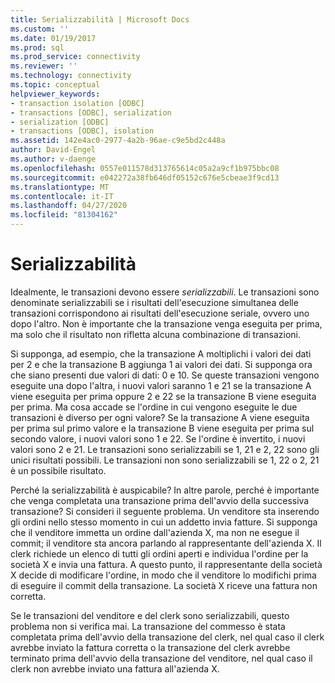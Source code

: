 ```yaml
---
title: Serializzabilità | Microsoft Docs
ms.custom: ''
ms.date: 01/19/2017
ms.prod: sql
ms.prod_service: connectivity
ms.reviewer: ''
ms.technology: connectivity
ms.topic: conceptual
helpviewer_keywords:
- transaction isolation [ODBC]
- transactions [ODBC], serialization
- serialization [ODBC]
- transactions [ODBC], isolation
ms.assetid: 142e4ac0-2977-4a2b-96ae-c9e5bd2c448a
author: David-Engel
ms.author: v-daenge
ms.openlocfilehash: 0557e011578d313765614c05a2a9cf1b975bbc08
ms.sourcegitcommit: e042272a38fb646df05152c676e5cbeae3f9cd13
ms.translationtype: MT
ms.contentlocale: it-IT
ms.lasthandoff: 04/27/2020
ms.locfileid: "81304162"
---
```

# <a name="serializability"></a>Serializzabilità
Idealmente, le transazioni devono essere *serializzabili*. Le transazioni sono denominate serializzabili se i risultati dell'esecuzione simultanea delle transazioni corrispondono ai risultati dell'esecuzione seriale, ovvero uno dopo l'altro. Non è importante che la transazione venga eseguita per prima, ma solo che il risultato non rifletta alcuna combinazione di transazioni.  
  
 Si supponga, ad esempio, che la transazione A moltiplichi i valori dei dati per 2 e che la transazione B aggiunga 1 ai valori dei dati. Si supponga ora che siano presenti due valori di dati: 0 e 10. Se queste transazioni vengono eseguite una dopo l'altra, i nuovi valori saranno 1 e 21 se la transazione A viene eseguita per prima oppure 2 e 22 se la transazione B viene eseguita per prima. Ma cosa accade se l'ordine in cui vengono eseguite le due transazioni è diverso per ogni valore? Se la transazione A viene eseguita per prima sul primo valore e la transazione B viene eseguita per prima sul secondo valore, i nuovi valori sono 1 e 22. Se l'ordine è invertito, i nuovi valori sono 2 e 21. Le transazioni sono serializzabili se 1, 21 e 2, 22 sono gli unici risultati possibili. Le transazioni non sono serializzabili se 1, 22 o 2, 21 è un possibile risultato.  
  
 Perché la serializzabilità è auspicabile? In altre parole, perché è importante che venga completata una transazione prima dell'avvio della successiva transazione? Si consideri il seguente problema. Un venditore sta inserendo gli ordini nello stesso momento in cui un addetto invia fatture. Si supponga che il venditore immetta un ordine dall'azienda X, ma non ne esegue il commit; il venditore sta ancora parlando al rappresentante dell'azienda X. Il clerk richiede un elenco di tutti gli ordini aperti e individua l'ordine per la società X e invia una fattura. A questo punto, il rappresentante della società X decide di modificare l'ordine, in modo che il venditore lo modifichi prima di eseguire il commit della transazione. La società X riceve una fattura non corretta.  
  
 Se le transazioni del venditore e del clerk sono serializzabili, questo problema non si verifica mai. La transazione del commesso è stata completata prima dell'avvio della transazione del clerk, nel qual caso il clerk avrebbe inviato la fattura corretta o la transazione del clerk avrebbe terminato prima dell'avvio della transazione del venditore, nel qual caso il clerk non avrebbe inviato una fattura all'azienda X.
